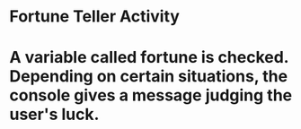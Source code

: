 # Fortune Teller Activity
# A variable called fortune is checked. Depending on certain situations, the console gives a message judging the user's  luck.
